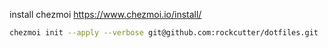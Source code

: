 

install chezmoi 
https://www.chezmoi.io/install/

```sh
chezmoi init --apply --verbose git@github.com:rockcutter/dotfiles.git
```
